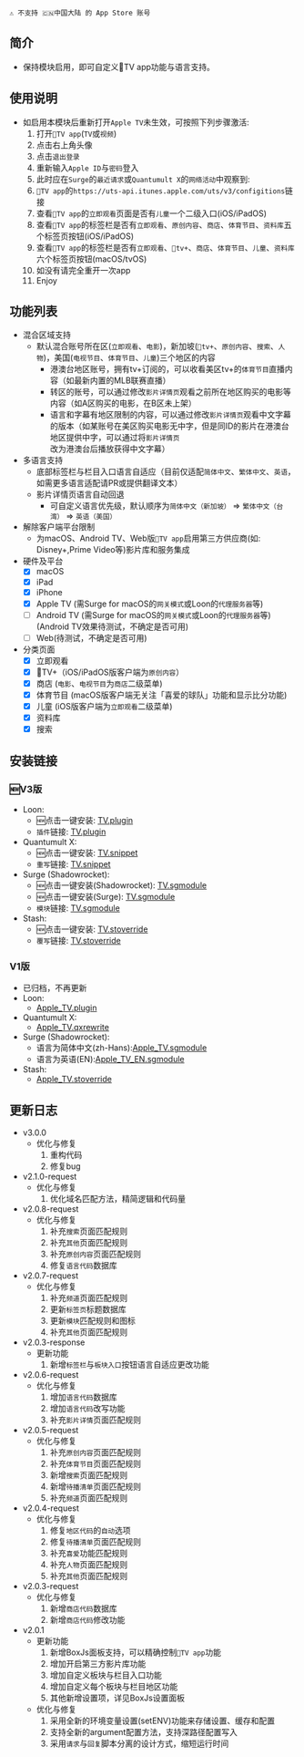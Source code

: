```
⚠️ 不支持 🇨🇳中国大陆 的 App Store 账号
```

## 简介
  * 保持模块启用，即可自定义TV app功能与语言支持。

## 使用说明
  * 如启用本模块后重新打开`Apple TV`未生效，可按照下列步骤激活:
    1. 打开`TV app`(`TV`或`视频`)
    2. 点击右上角头像
    3. 点击`退出登录`
    4. 重新输入`Apple ID`与`密码`登入
    5. 此时应在`Surge`的`最近请求`或`Quantumult X`的`网络活动`中观察到:
      1. `TV app`的`https://uts-api.itunes.apple.com/uts/v3/configitions`链接
    6. 查看`TV app`的`立即观看`页面是否有`儿童`一个二级入口(iOS/iPadOS)
    7. 查看`TV app`的标签栏是否有`立即观看`、`原创内容`、`商店`、`体育节目`、`资料库`五个标签页按钮(iOS/iPadOS)
    8. 查看`TV app`的标签栏是否有`立即观看`、`tv+`、`商店`、`体育节目`、`儿童`、`资料库`六个标签页按钮(macOS/tvOS)
    9. 如没有请完全重开一次app
    10. Enjoy

## 功能列表
  * 混合区域支持
    * 默认混合账号所在区(`立即观看`、`电影`)，新加坡(`tv+`、`原创内容`、`搜索`、`人物`)，美国(`电视节目`、`体育节目`、`儿童`)三个地区的内容
      * 港澳台地区账号，拥有tv+订阅的，可以收看美区tv+的`体育节目`直播内容（如最新内置的MLB联赛直播）
      * 转区的账号，可以通过修改`影片详情页`观看之前所在地区购买的电影等内容（如A区购买的电影，在B区未上架）
      * 语言和字幕有地区限制的内容，可以通过修改`影片详情页`观看中文字幕的版本（如某账号在美区购买电影无中字，但是同ID的影片在港澳台地区提供中字，可以通过将`影片详情页`改为港澳台后播放获得中文字幕）
  * 多语言支持
    * 底部标签栏与栏目入口语言自适应（目前仅适配`简体中文`、`繁体中文`、`英语`，如需更多语言适配请PR或提供翻译文本）
    * 影片详情页语言自动回退
      * 可自定义语言优先级，默认顺序为`简体中文（新加坡）` => `繁体中文（台湾）` => `英语（美国）`
  * 解除客户端平台限制
    * 为macOS、Android TV、Web版`TV app`启用第三方供应商(如: Disney+,Prime Video等)影片库和服务集成
  * 硬件及平台
    - [x] macOS
    - [x] iPad
    - [x] iPhone
    - [x] Apple TV (需Surge for macOS的`网关模式`或Loon的`代理服务器`等) 
    - [ ] Android TV (需Surge for macOS的`网关模式`或Loon的`代理服务器`等) (Android TV效果待测试，不确定是否可用)
    - [ ] Web(待测试，不确定是否可用)
  * 分类页面
    - [x] 立即观看
    - [x] TV+（iOS/iPadOS版客户端为`原创内容`）
    - [x] 商店 (`电影`、`电视节目`为`商店`二级菜单)
    - [x] 体育节目 (macOS版客户端无关注「喜爱的球队」功能和显示比分功能)
    - [x] 儿童 (iOS版客户端为`立即观看`二级菜单)
    - [x] 资料库
    - [x] 搜索

## 安装链接
### 🆕V3版
  * Loon:
    * 🆕点击一键安装: [TV.plugin](https://api.boxjs.app/loon/import?plugin=https://github.com/VirgilClyne/iRingo/raw/main/plugin/TV.plugin " iRingo: 📺 TV") 
    * `插件`链接: [TV.plugin](../raw/main/plugin/TV.plugin " iRingo: 📺 TV")
  * Quantumult X:
    * 🆕点击一键安装: [TV.snippet](https://api.boxjs.app/quanx/add-resource?remote-resource=%7B%22rewrite_remote%22%3A%5B%22https%3A%2F%2Fgithub.com%2FVirgilClyne%2FiRingo%2Fraw%2Fmain%2Fsnippet%2FTV.snippet%2Ctag%3D%EF%A3%BF%20iRingo%3A%20%EF%A3%BFTV%20app%22%5D%7D " iRingo: 📺 TV")
    * `重写`链接: [TV.snippet](../raw/main/snippet/TV.snippet " iRingo: 📺 TV")
  * Surge (Shadowrocket):
    * 🆕点击一键安装(Shadowrocket): [TV.sgmodule](https://api.boxjs.app/shadowrocket/install?module=https://github.com/VirgilClyne/iRingo/raw/main/sgmodule/TV.sgmodule " iRingo: 📺 TV")
    * 🆕点击一键安装(Surge): [TV.sgmodule](https://api.boxjs.app/surge/install-module?url=https://github.com/VirgilClyne/iRingo/raw/main/sgmodule/TV.sgmodule " iRingo: 📺 TV")
    * `模块`链接: [TV.sgmodule](../raw/main/sgmodule/TV.sgmodule " iRingo: 📺 TV")
  * Stash:
    * 🆕点击一键安装: [TV.stoverride](https://link.stash.ws/install-override/github.com/VirgilClyne/iRingo/raw/main/stoverride/TV.stoverride " iRingo: 📺 TV")
    * `覆写`链接: [TV.stoverride](../raw/main/stoverride/TV.stoverride " iRingo: 📺 TV")

### V1版
  * 已归档，不再更新
  * Loon:
    * [Apple_TV.plugin](../raw/main/Archive/plugin/Apple_TV.plugin " Enable Apple TV app") 
  * Quantumult X:
    * [Apple_TV.qxrewrite](../raw/main/Archive/qxrewrite/Apple_TV.qxrewrite " Enable Apple TV app")
  * Surge (Shadowrocket):
    * 语言为简体中文(zh-Hans):[Apple_TV.sgmodule](../raw/main/Archive/sgmodule/Apple_TV.sgmodule " Enable Apple TV app")
    * 语言为英语(EN):[Apple_TV_EN.sgmodule](../raw/main/Archive/sgmodule/Apple_TV_EN.sgmodule " Enable Apple TV app")
  * Stash:
    * [Apple_TV.stoverride](../raw/main/Archive/stoverride/Apple_TV.stoverride " Enable Apple TV app")

## 更新日志
  * v3.0.0
    * 优化与修复
      1. 重构代码
      2. 修复bug
  * v2.1.0-request
    * 优化与修复
      1. 优化域名匹配方法，精简逻辑和代码量
  * v2.0.8-request
    * 优化与修复
      1. 补充`搜索`页面匹配规则
      2. 补充`其他`页面匹配规则
      3. 补充`原创内容`页面匹配规则
      4. 修复`语言代码`数据库
  * v2.0.7-request
    * 优化与修复
      1. 补充`频道`页面匹配规则
      2. 更新`标签页`标题数据库
      3. 更新`模块`匹配规则和图标
      4. 补充`其他`页面匹配规则
  * v2.0.3-response
    * 更新功能
      1. 新增`标签栏`与`板块入口`按钮语言自适应更改功能
  * v2.0.6-request
    * 优化与修复
      1. 增加`语言代码`数据库
      2. 增加`语言代码`改写功能
      3. 补充`影片详情`页面匹配规则
  * v2.0.5-request
    * 优化与修复
      1. 补充`原创内容`页面匹配规则
      2. 补充`体育节目`页面匹配规则
      3. 新增`搜索`页面匹配规则
      4. 新增`待播清单`页面匹配规则
      5. 补充`频道`页面匹配规则
  * v2.0.4-request
    * 优化与修复
      1. 修复`地区代码`的`自动`选项
      2. 修复`待播清单`页面匹配规则
      3. 补充`喜爱`功能匹配规则
      4. 补充`人物`页面匹配规则
      5. 补充`其他`页面匹配规则
  * v2.0.3-request
    * 优化与修复
      1. 新增`商店代码`数据库
      2. 新增`商店代码`修改功能
  * v2.0.1
    * 更新功能
      1. 新增BoxJs面板支持，可以精确控制`TV app`功能
      2. 增加开启第三方影片库功能
      3. 增加自定义板块与栏目入口功能
      4. 增加自定义每个板块与栏目地区功能
      5. 其他新增设置项，详见BoxJs设置面板
    * 优化与修复
      1. 采用全新的环境变量设置(setENV)功能来存储设置、缓存和配置
      2. 支持全新的argument配置方法，支持深路径配置写入
      3. 采用`请求`与`回复`脚本分离的设计方式，缩短运行时间
